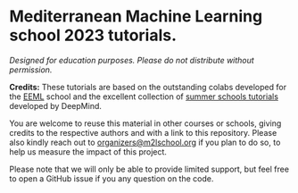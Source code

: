 # Mediterranean Machine Learning school 2023 tutorials.
*Designed for education purposes. Please do not distribute without permission.*

**Credits:** These tutorials are based on the outstanding colabs developed for the [EEML](https://github.com/eemlcommunity/) school and the excellent collection of [summer schools tutorials](https://github.com/deepmind/educational#summer-schools-tutorials) developed by DeepMind.

You are welcome to reuse this material in other courses or schools, giving credits to the respective authors and with a link to this repository. Please also kindly reach out to organizers@m2lschool.org if you plan to do so, to help us measure the impact of this project.

Please note that we will only be able to provide limited support, but feel free to open a GitHub issue if you any question on the code.
